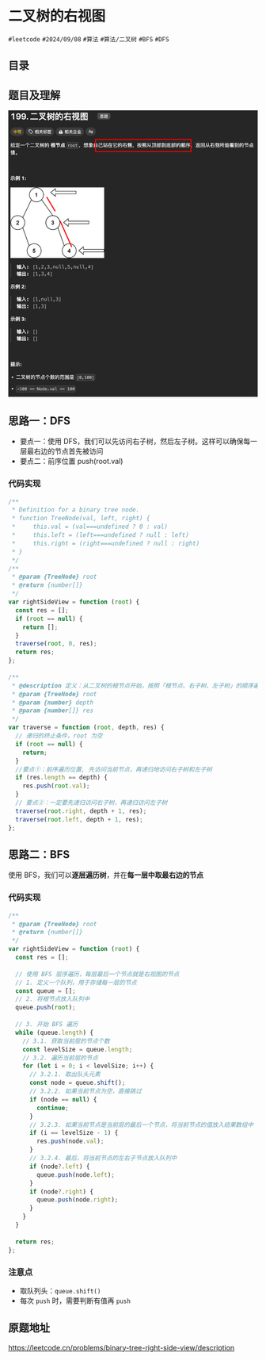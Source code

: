 
# 二叉树的右视图


`#leetcode`   `#2024/09/08`  `#算法`  `#算法/二叉树`   `#BFS` `#DFS` 


## 目录
<!-- toc -->
 ## 题目及理解 

![图片&文件](./files/Pastedimage20240908083048.png)

## 思路一：DFS

- 要点一：使用 DFS，我们可以先访问右子树，然后左子树。这样可以确保每一层最右边的节点首先被访问
- 要点二：前序位置 push(root.val)

### 代码实现

```javascript
/**
 * Definition for a binary tree node.
 * function TreeNode(val, left, right) {
 *     this.val = (val===undefined ? 0 : val)
 *     this.left = (left===undefined ? null : left)
 *     this.right = (right===undefined ? null : right)
 * }
 */
/**
 * @param {TreeNode} root
 * @return {number[]}
 */
var rightSideView = function (root) {
  const res = [];
  if (root == null) {
    return [];
  }
  traverse(root, 0, res);
  return res;
};

/**
 * @description 定义：从二叉树的根节点开始，按照「根节点、右子树、左子树」的顺序遍历二叉树
 * @param {TreeNode} root
 * @param {number} depth
 * @param {number[]} res
 */
var traverse = function (root, depth, res) {
  // 递归的终止条件，root 为空
  if (root == null) {
    return;
  }
  //要点①：前序遍历位置, 先访问当前节点，再递归地访问右子树和左子树
  if (res.length == depth) {
    res.push(root.val);
  }
  // 要点②：一定要先递归访问右子树，再递归访问左子树
  traverse(root.right, depth + 1, res);
  traverse(root.left, depth + 1, res);
};

```

## 思路二：BFS

使用 BFS，我们可以**逐层遍历树**，并在**每一层中取最右边的节点**

### 代码实现

```javascript hl:22
/**
 * @param {TreeNode} root
 * @return {number[]}
 */
var rightSideView = function (root) {
  const res = [];

  // 使用 BFS 层序遍历，每层最后一个节点就是右视图的节点
  // 1. 定义一个队列，用于存储每一层的节点
  const queue = [];
  // 2. 将根节点放入队列中
  queue.push(root);

  // 3. 开始 BFS 遍历
  while (queue.length) {
    // 3.1. 获取当前层的节点个数
    const levelSize = queue.length;
    // 3.2. 遍历当前层的节点
    for (let i = 0; i < levelSize; i++) {
      // 3.2.1. 取出队头元素
      const node = queue.shift();
      // 3.2.2. 如果当前节点为空，直接跳过
      if (node == null) {
        continue;
      }
      // 3.2.3. 如果当前节点是当前层的最后一个节点，将当前节点的值放入结果数组中
      if (i == levelSize - 1) {
        res.push(node.val);
      }
      // 3.2.4. 最后，将当前节点的左右子节点放入队列中
      if (node?.left) {
        queue.push(node.left);
      }
      if (node?.right) {
        queue.push(node.right);
      }
    }
  }

  return res;
};

```

### 注意点

- 取队列头：`queue.shift()`
- 每次 `push` 时，需要判断有值再 `push`

## 原题地址

https://leetcode.cn/problems/binary-tree-right-side-view/description